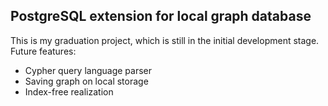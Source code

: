 ## PostgreSQL extension for local graph database
This is my graduation project, which is still in the initial development stage.
Future features:
* Cypher query language parser
* Saving graph on local storage
* Index-free realization
